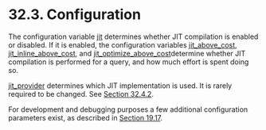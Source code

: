 # 32.3. Configuration

The configuration variable [jit](https://www.postgresql.org/docs/current/runtime-config-query.html#GUC-JIT) determines whether JIT compilation is enabled or disabled. If it is enabled, the configuration variables [jit\_above\_cost](https://www.postgresql.org/docs/current/runtime-config-query.html#GUC-JIT-ABOVE-COST), [jit\_inline\_above\_cost](https://www.postgresql.org/docs/current/runtime-config-query.html#GUC-JIT-INLINE-ABOVE-COST), and [jit\_optimize\_above\_cost](https://www.postgresql.org/docs/current/runtime-config-query.html#GUC-JIT-OPTIMIZE-ABOVE-COST)determine whether JIT compilation is performed for a query, and how much effort is spent doing so.

[jit\_provider](https://www.postgresql.org/docs/current/runtime-config-client.html#GUC-JIT-PROVIDER) determines which JIT implementation is used. It is rarely required to be changed. See [Section 32.4.2](https://www.postgresql.org/docs/current/jit-extensibility.html#JIT-PLUGGABLE).

For development and debugging purposes a few additional configuration parameters exist, as described in [Section 19.17](https://www.postgresql.org/docs/current/runtime-config-developer.html).

